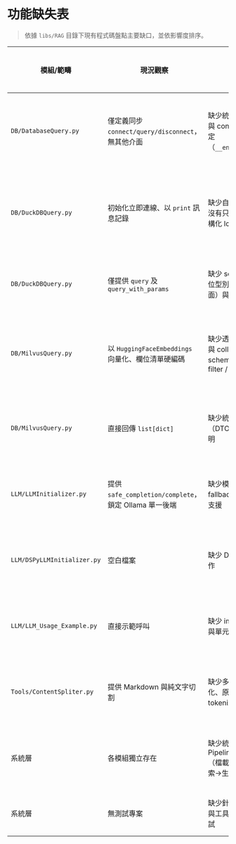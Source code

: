 # 功能缺失表

> 依據 `libs/RAG` 目錄下現有程式碼盤點主要缺口，並依影響度排序。

| 模組/範疇 | 現況觀察 | 缺失功能 | 影響 | 優先層級 |
| --- | --- | --- | --- | --- |
| `DB/DatabaseQuery.py` | 僅定義同步 `connect/query/disconnect`，無其他介面 | 缺少統一的例外基底類別與 context manager 協定（`__enter__/__exit__`） | 難以保證連線資源安全釋放，對後續多資料庫整合造成阻力 | 高 |
| `DB/DuckDBQuery.py` | 初始化立即連線、以 `print` 訊息記錄 | 缺少自動重連與連線池、沒有只讀保護切換、無結構化 log | 錯誤偵測依賴 stdout，難以在服務端追蹤異常或切換運行模式 | 中 |
| `DB/DuckDBQuery.py` | 僅提供 `query` 及 `query_with_params` | 缺少 schema 輔助（欄位型別、DataFrame 介面）與串流查詢 | 大型查詢需一次載入記憶體，限制擴充性 | 中 |
| `DB/MilvusQuery.py` | 以 `HuggingFaceEmbeddings` 向量化、欄位清單硬編碼 | 缺少透過設定檔載入模型與 collection schemas，亦未支援 filter / rerank | 無法在多 collection 或 schema 變動時重複使用，易產生欄位不同步 | 高 |
| `DB/MilvusQuery.py` | 直接回傳 `list[dict]` | 缺少統一資料傳輸物件（DTO）或標準化欄位說明 | 前端/後端整合需自行猜測欄位意義，增加整合成本 | 中 |
| `LLM/LLMInitializer.py` | 提供 `safe_completion/complete`，鎖定 Ollama 單一後端 | 缺少模型健康檢查、fallback 與 stream 輸出支援 | LLM 服務故障時整體功能中斷，無法擴充到雲端 API | 高 |
| `LLM/DSPyLLMInitializer.py` | 空白檔案 | 缺少 DSPy 模型初始化實作 | 文件與實作不一致，無法支援宣稱的 DSPy 流程 | 高 |
| `LLM/LLM_Usage_Example.py` | 直接示範呼叫 | 缺少 import、錯誤處理與單元測試 | 說明文件無法直接運行，難以作為回歸測試案例 | 低 |
| `Tools/ContentSpliter.py` | 提供 Markdown 與純文字切割 | 缺少多語 chunk 正規化、原檔案資訊回填與 tokenizer 選擇 | 下游檢索難以做語系判斷，易出現重複或破碎段落 | 中 |
| 系統層 | 各模組獨立存在 | 缺少統一的 RAG Pipeline Orchestrator（檔載→切割→索引→檢索→生成） | 需要在業務邏輯層手動組裝流程，難以測試與重複使用 | 高 |
| 系統層 | 無測試專案 | 缺少針對資料庫、LLM 與工具層的單元/整合測試 | 無基準測試即進行調整，風險高 | 高 |
